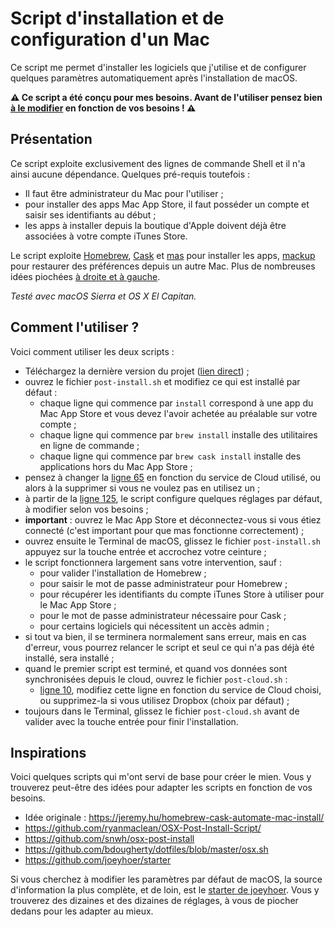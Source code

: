 # Script d'installation et de configuration d'un Mac

Ce script me permet d'installer les logiciels que j'utilise et de configurer quelques paramètres automatiquement après l'installation de macOS. 

**⚠️ Ce script a été conçu pour mes besoins. Avant de l'utiliser pensez bien [à le modifier](https://github.com/nicolinuxfr/macOS-post-installation#comment-lutiliser) en fonction de vos besoins ! ⚠️**

## Présentation

Ce script exploite exclusivement des lignes de commande Shell et il n'a ainsi aucune dépendance. Quelques pré-requis toutefois : 

- Il faut être administrateur du Mac pour l'utiliser ;
- pour installer des apps Mac App Store, il faut posséder un compte et saisir ses identifiants au début ;
- les apps à installer depuis la boutique d'Apple doivent déjà être associées à votre compte iTunes Store.


Le script exploite [Homebrew](http://brew.sh "Homebrew — The missing package manager for macOS"), [Cask](https://caskroom.github.io) et [mas](https://github.com/mas-cli/mas) pour installer les apps, [mackup](https://github.com/lra/mackup) pour restaurer des préférences depuis un autre Mac. Plus de nombreuses idées piochées [à droite et à gauche](https://github.com/nicolinuxfr/macOS-post-installation#inspirations).

*Testé avec macOS Sierra et OS X El Capitan.*

## Comment l'utiliser ?

Voici comment utiliser les deux scripts : 

- Téléchargez la dernière version du projet ([lien direct](https://github.com/nicolinuxfr/macOS-post-installation/archive/master.zip)) ;
- ouvrez le fichier `post-install.sh` et modifiez ce qui est installé par défaut : 
	- chaque ligne qui commence par `install` correspond à une app du Mac App Store et vous devez l'avoir achetée au préalable sur votre compte ;
	- chaque ligne qui commence par `brew install` installe des utilitaires en ligne de commande ;
	- chaque ligne qui commence par `brew cask install` installe des applications hors du Mac App Store ;
- pensez à changer la [ligne 65](https://github.com/nicolinuxfr/macOS-post-installation/blob/master/post-install.sh#L65) en fonction du service de Cloud utilisé, ou alors à la supprimer si vous ne voulez pas en utilisez un ;
- à partir de la [ligne 125](https://github.com/nicolinuxfr/macOS-post-installation/blob/master/post-install.sh#L125), le script configure quelques réglages par défaut, à modifier selon vos besoins ;
- **important** : ouvrez le Mac App Store et déconnectez-vous si vous étiez connecté (c'est important pour que mas fonctionne correctement) ;
- ouvrez ensuite le Terminal de macOS, glissez le fichier `post-install.sh` appuyez sur la touche entrée et accrochez votre ceinture ;
- le script fonctionnera largement sans votre intervention, sauf :
	- pour valider l'installation de Homebrew ;
	- pour saisir le mot de passe administrateur pour Homebrew ;
	- pour récupérer les identifiants du compte iTunes Store à utiliser pour le Mac App Store ;
	- pour le mot de passe administrateur nécessaire pour Cask ;
	- pour certains logiciels qui nécessitent un accès admin ;
- si tout va bien, il se terminera normalement sans erreur, mais en cas d'erreur, vous pourrez relancer le script et seul ce qui n'a pas déjà été installé, sera installé ;
- quand le premier script est terminé, et quand vos données sont synchronisées depuis le cloud, ouvrez le fichier `post-cloud.sh` :
	- [ligne 10](https://github.com/nicolinuxfr/macOS-post-installation/blob/master/post-cloud.sh#L10), modifiez cette ligne en fonction du service de Cloud choisi, ou supprimez-la si vous utilisez Dropbox (choix par défaut) ;
- toujours dans le Terminal, glissez le fichier `post-cloud.sh` avant de valider avec la touche entrée pour finir l'installation.


## Inspirations

Voici quelques scripts qui m'ont servi de base pour créer le mien. Vous y trouverez peut-être des idées pour adapter les scripts en fonction de vos besoins.

- Idée originale : https://jeremy.hu/homebrew-cask-automate-mac-install/
- https://github.com/ryanmaclean/OSX-Post-Install-Script/
- https://github.com/snwh/osx-post-install
- https://github.com/bdougherty/dotfiles/blob/master/osx.sh
- https://github.com/joeyhoer/starter

Si vous cherchez à modifier les paramètres par défaut de macOS, la source d'information la plus complète, et de loin, est le [starter de joeyhoer](https://github.com/joeyhoer/starter). Vous y trouverez des dizaines et des dizaines de réglages, à vous de piocher dedans pour les adapter au mieux. 